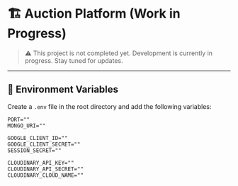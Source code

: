 # 🏗️ Auction Platform (Work in Progress)

> ⚠️ This project is not completed yet. Development is currently in progress. Stay tuned for updates.

---

## 🌱 Environment Variables

Create a `.env` file in the root directory and add the following variables:

```env
PORT=""
MONGO_URI=""

GOOGLE_CLIENT_ID=""
GOOGLE_CLIENT_SECRET=""
SESSION_SECRET=""

CLOUDINARY_API_KEY=""
CLOUDINARY_API_SECRET=""
CLOUDINARY_CLOUD_NAME=""
